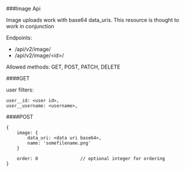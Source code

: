 ###Image Api

Image uploads work with base64 data_uris. This resource is thought to work in conjunction

Endpoints:
* /api/v2/image/
* /api/v2/image/\<id\>/

Allowed methods: GET, POST, PATCH, DELETE

####GET

user filters:
	
	user__id: <user id>,
	user__username: <username>,


####POST

	{
		image: {
    		data_uri: <data uri base64>,
    		name: 'somefilename.png'
    	}

    	order: 0 				// optional integer for ordering
	}



